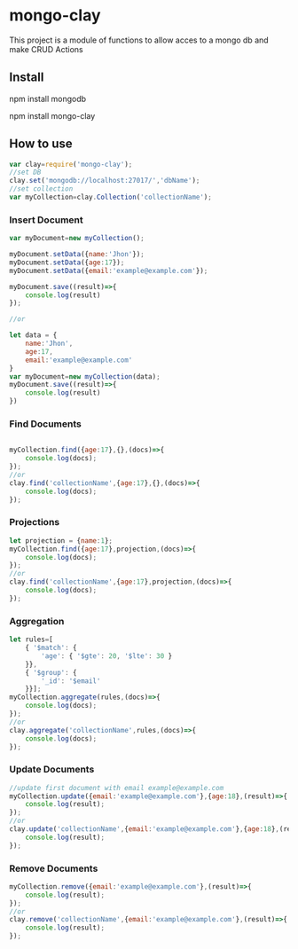 # mongo-clay
This project is a  module  of functions to allow acces to a mongo db and make CRUD Actions
## Install

npm install mongodb 

npm install mongo-clay

## How to use
```javascript
var clay=require('mongo-clay');
//set DB 
clay.set('mongodb://localhost:27017/','dbName');
//set collection
var myCollection=clay.Collection('collectionName');
```
	
### Insert Document
```javascript
var myDocument=new myCollection();

myDocument.setData({name:'Jhon'});
myDocument.setData({age:17});
myDocument.setData({email:'example@example.com'});

myDocument.save((result)=>{
	console.log(result)
});

//or

let data = {
	name:'Jhon',
	age:17,
	email:'example@example.com'
}
var myDocument=new myCollection(data);
myDocument.save((result)=>{
	console.log(result)
})
```

### Find Documents
```javascript

myCollection.find({age:17},{},(docs)=>{
	console.log(docs);
});
//or
clay.find('collectionName',{age:17},{},(docs)=>{
	console.log(docs);
});
```

### Projections 
```javascript
let projection = {name:1};
myCollection.find({age:17},projection,(docs)=>{
	console.log(docs);
});
//or
clay.find('collectionName',{age:17},projection,(docs)=>{
	console.log(docs);
});
```

### Aggregation
```javascript
let rules=[
	{ '$match': {
		'age': { '$gte': 20, '$lte': 30 }
	}},
	{ '$group': {
		'_id': '$email'
	}}];
myCollection.aggregate(rules,(docs)=>{
	console.log(docs);
});
//or
clay.aggregate('collectionName',rules,(docs)=>{
	console.log(docs);
});
```

### Update Documents

```javascript
//update first document with email example@example.com
myCollection.update({email:'example@example.com'},{age:18},(result)=>{
	console.log(result);
});
//or
clay.update('collectionName',{email:'example@example.com'},{age:18},(result)=>{
	console.log(result);
});
```

### Remove Documents
```javascript	
myCollection.remove({email:'example@example.com'},(result)=>{
	console.log(result);
});
//or
clay.remove('collectionName',{email:'example@example.com'},(result)=>{
	console.log(result);
});

```
